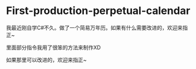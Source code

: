 # First-production-perpetual-calendar
我最近刚自学C#不久。做了一个简易万年历。如果有什么需要改进的，欢迎来指正~

里面部分指令我用了很笨的方法来制作XD

如果那里可以改进的，欢迎来指正~
